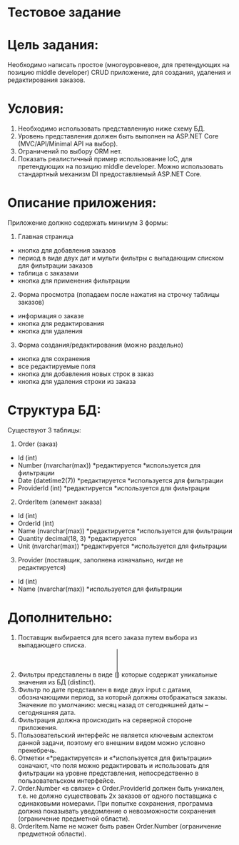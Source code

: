 
# Тестовое задание
# Цель задания: 
Необходимо написать простое (многоуровневое, для претендующих на позицию middle developer) CRUD приложение, для создания, удаления и редактирования заказов. 
# Условия:
1.	Необходимо использовать представленную ниже схему БД.
2.	Уровень представления должен быть выполнен на ASP.NET Core (MVC/API/Minimal API на выбор).
3.	Ограничений по выбору ORM нет.
4.	Показать реалистичный пример использование IoC, для претендующих на позицию middle developer. Можно использовать стандартный механизм DI предоставляемый ASP.NET Core.
# Описание приложения:
Приложение должно содержать минимум 3 формы:
1.	Главная страница
- кнопка для добавления заказов
- период в виде двух дат и мульти фильтры с выпадающим списком для фильтрации заказов
- таблица с заказами 
- кнопка для применения фильтрации
2.	Форма просмотра (попадаем после нажатия на строчку таблицы заказов)
- информация о заказе
- кнопка для редактирования
- кнопка для удаления
3.	Форма создания/редактирования (можно раздельно)
- кнопка для сохранения
- все редактируемые поля
- кнопка для добавления новых строк в заказ
- кнопка для удаления строки из заказа
# Структура БД:
Существуют 3 таблицы:
1.	Order (заказ)
- Id (int)
- Number (nvarchar(max)) *редактируется *используется для фильтрации
- Date (datetime2(7)) *редактируется *используется для фильтрации 
- ProviderId (int) *редактируется *используется для фильтрации

2.	OrderItem (элемент заказа)
- Id (int)
- OrderId (int)
- Name (nvarchar(max)) *редактируется *используется для фильтрации
- Quantity decimal(18, 3) *редактируется 
- Unit (nvarchar(max)) *редактируется *используется для фильтрации
3.	Provider (поставщик, заполнена изначально, нигде не редактируется)
- Id (int)
- Name (nvarchar(max)) *используется для фильтрации

# Дополнительно:
1.	Поставщик выбирается для всего заказа путем выбора из выпадающего списка.
2.	Фильтры представлены в виде (<select multiple>...</select>) которые содержат уникальные значения из БД (distinct).
3.	Фильтр по дате представлен в виде двух input с датами, обозначающими период, за который должны отображаться заказы. Значение по умолчанию: месяц назад от сегодняшней даты – сегодняшняя дата.
4.	Фильтрация должна происходить на серверной стороне приложения.
5.	Пользовательский интерфейс не является ключевым аспектом данной задачи, поэтому его внешним видом можно условно пренебречь. 
6.	Отметки «*редактируется» и «*используется для фильтрации» означают, что поля можно редактировать и использовать для фильтрации на уровне представления, непосредственно в пользовательском интерфейсе.
7.	Order.Number «в связке» с Order.ProviderId должен быть уникален, т.е. не должно существовать 2х заказов от одного поставщика с одинаковыми номерами. При попытке сохранения, программа должна показывать уведомление о невозможности сохранения (ограничение предметной области).
8.	OrderItem.Name не может быть равен Order.Number (ограничение предметной области).


